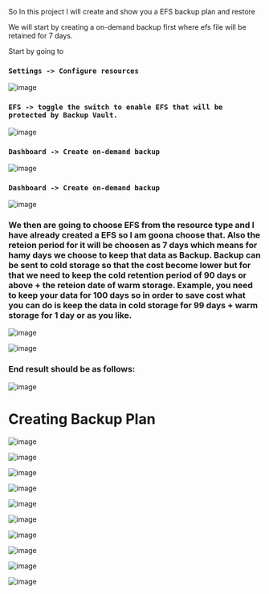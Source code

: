 So In this project I will create and show you a EFS backup plan and restore

We will start by creating a on-demand backup first where efs file will be retained for 7 days.

Start by going to 
<h3>

  ```
  Settings -> Configure resources
```

</h3>

![image](https://github.com/yashdeored/Backup-and-restore-using-AWS/assets/152061059/14a98d1b-ae8f-43a2-8f0a-caee80f413ae)

<h3>

  ```
  EFS -> toggle the switch to enable EFS that will be protected by Backup Vault.
```

</h3>

![image](https://github.com/yashdeored/Backup-and-restore-using-AWS/assets/152061059/c7a89a38-8b43-42f8-b297-e7e26f135cdf)

<h3>

  ```
  Dashboard -> Create on-demand backup
```

</h3>

![image](https://github.com/yashdeored/Backup-and-restore-using-AWS/assets/152061059/3ae23ddf-1bb3-4425-aaa5-5b34da87c327)

<h3>

  ```
  Dashboard -> Create on-demand backup
```

</h3>

![image](https://github.com/yashdeored/Backup-and-restore-using-AWS/assets/152061059/1a4a06ef-2c9b-4189-8b2f-eccfeb5ddac0)

<h3> We then are going to choose EFS from the resource type and I have already created a EFS so I am goona choose that. Also the reteion period for it will be choosen as 7 days which means for hamy days we choose to keep that data as Backup. 
Backup can be sent to cold storage so that the cost become lower but for that we need to keep the cold retention period of 90 days or above + the reteion date of warm storage. 
Example, you need to keep your data for 100 days so in order to save cost what you can do is keep the data in cold storage for 99 days + warm storage for 1 day or as you like.</h3>

![image](https://github.com/yashdeored/Backup-and-restore-using-AWS/assets/152061059/f28705d3-84f5-43aa-b0ea-1cc41b4a90a1)

![image](https://github.com/yashdeored/Backup-and-restore-using-AWS/assets/152061059/7fe1726b-bb55-4494-a267-c56bd950e393)

<h3> End result should be as follows: </h3>

![image](https://github.com/yashdeored/Backup-and-restore-using-AWS/assets/152061059/3cd3b125-0924-4c00-a9f4-628b1c4536f1)

<h1> Creating Backup Plan </h1>

![image](https://github.com/yashdeored/Backup-and-restore-using-AWS/assets/152061059/81dfee83-6ae4-4f67-8631-1ba20858bb58)

![image](https://github.com/yashdeored/Backup-and-restore-using-AWS/assets/152061059/8abd61b2-6421-48b8-b5fe-22cde895d540)

![image](https://github.com/yashdeored/Backup-and-restore-using-AWS/assets/152061059/594d78a2-997c-44b8-adbd-0f357a0f2c3a)

![image](https://github.com/yashdeored/Backup-and-restore-using-AWS/assets/152061059/d876220b-1d72-4b9a-a5be-e07067153e18)

![image](https://github.com/yashdeored/Backup-and-restore-using-AWS/assets/152061059/f9d33516-00d5-43f0-a4bb-30ada72d1738)

![image](https://github.com/yashdeored/Backup-and-restore-using-AWS/assets/152061059/900fa2ee-24b6-4371-8cfe-daf04cddbba2)

![image](https://github.com/yashdeored/Backup-and-restore-using-AWS/assets/152061059/d9c64ff8-f798-4d39-b481-54c08b162d1e)

![image](https://github.com/yashdeored/Backup-and-restore-using-AWS/assets/152061059/ee0aeb35-fd33-40ec-ac3a-46d9c846482f)

![image](https://github.com/yashdeored/Backup-and-restore-using-AWS/assets/152061059/dabe4e44-e689-4ffd-93bc-0ae425ed2263)

![image](https://github.com/yashdeored/Backup-and-restore-using-AWS/assets/152061059/2419a410-cc5d-43dd-94b9-5d684914d766)




